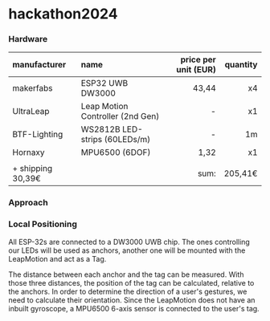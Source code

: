 # hackathon2024



### Hardware

|manufacturer       |name                            |price per unit (EUR)|quantity |
|:---               |:---                            |---:                |---:     |    
|makerfabs          |ESP32 UWB DW3000                | 43,44              | x4      |
|UltraLeap          |Leap Motion Controller (2nd Gen)| -                  | x1      |
|BTF-Lighting       |WS2812B LED-strips (60LEDs/m)   | -                  | 1m      |
|Hornaxy            |MPU6500 (6DOF)                  | 1,32               | x1      |
|                   |                                |                    |         |
|+ shipping 30,39€  |                                | sum:               | 205,41€ |


### Approach


### Local Positioning
All ESP-32s are connected to a DW3000 UWB chip.
The ones controlling our LEDs will be used as anchors, another one will be mounted with the LeapMotion and act as a Tag.

The distance between each anchor and the tag can be measured. With those three distances, the position of the tag can be calculated, relative to the anchors.
In order to determine the direction of a user's gestures, we need to calculate their orientation.
Since the LeapMotion does not have an inbuilt gyroscope, a MPU6500 6-axis sensor is connected to the user's tag.

